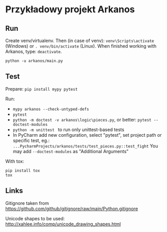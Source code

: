 Przykładowy projekt Arkanos
===========================

Run
---

Create venv/virtualenv. Then (in case of venv):
`venv\Scripts\activate` (Windows) or `. venv/bin/activate` (Linux). When finished working with Arkanos, type: `deactivate`.

`python -u arkanos/main.py`

Test
----
Prepare:
`pip install mypy pytest`

Run:
- `mypy arkanos --check-untyped-defs`
- `pytest`
- `python -m doctest -v arkanos\logic\pieces.py`, or better: `pytest --doctest-modules`
- `python -m unittest ` to run only unittest-based tests
- In PyCharm add new configuration, select "pytest", set project path or specific test, eg.: `...PycharmProjects/arkanos/tests/test_pieces.py::test_fight`
  You may add `--doctest-modules` as "Additional Arguments" 

With tox:
```commandline
pip install tox
tox
```

Links
-----

Gitignore taken from
https://github.com/github/gitignore/raw/main/Python.gitignore

Unicode shapes to be used: http://xahlee.info/comp/unicode_drawing_shapes.html 